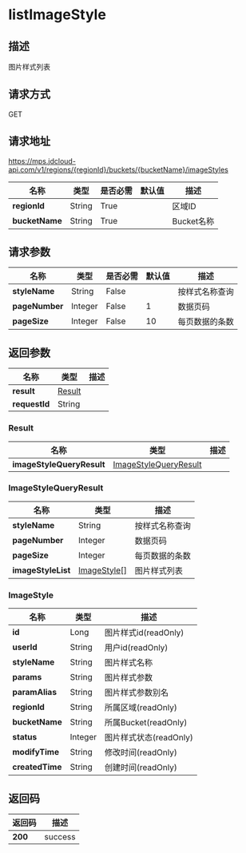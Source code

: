 # listImageStyle


## 描述
图片样式列表

## 请求方式
GET

## 请求地址
https://mps.jdcloud-api.com/v1/regions/{regionId}/buckets/{bucketName}/imageStyles

|名称|类型|是否必需|默认值|描述|
|---|---|---|---|---|
|**regionId**|String|True| |区域ID|
|**bucketName**|String|True| |Bucket名称|

## 请求参数
|名称|类型|是否必需|默认值|描述|
|---|---|---|---|---|
|**styleName**|String|False| |按样式名称查询|
|**pageNumber**|Integer|False|1|数据页码|
|**pageSize**|Integer|False|10|每页数据的条数|


## 返回参数
|名称|类型|描述|
|---|---|---|
|**result**|[Result](user-content-listimagestyle#result)| |
|**requestId**|String| |

### <div id="result">Result</div>
|名称|类型|描述|
|---|---|---|
|**imageStyleQueryResult**|[ImageStyleQueryResult](user-content-listimagestyle#imagestylequeryresult)| |
### <div id="imagestylequeryresult">ImageStyleQueryResult</div>
|名称|类型|描述|
|---|---|---|
|**styleName**|String|按样式名称查询|
|**pageNumber**|Integer|数据页码|
|**pageSize**|Integer|每页数据的条数|
|**imageStyleList**|[ImageStyle[]](user-content-listimagestyle#imagestyle)|图片样式列表|
### <div id="imagestyle">ImageStyle</div>
|名称|类型|描述|
|---|---|---|
|**id**|Long|图片样式id(readOnly)|
|**userId**|String|用户id(readOnly)|
|**styleName**|String|图片样式名称|
|**params**|String|图片样式参数|
|**paramAlias**|String|图片样式参数别名|
|**regionId**|String|所属区域(readOnly)|
|**bucketName**|String|所属Bucket(readOnly)|
|**status**|Integer|图片样式状态(readOnly)|
|**modifyTime**|String|修改时间(readOnly)|
|**createdTime**|String|创建时间(readOnly)|

## 返回码
|返回码|描述|
|---|---|
|**200**|success|
